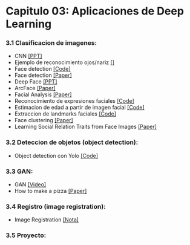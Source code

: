 
# Capitulo 03: Aplicaciones de Deep Learning
### 3.1 Clasificacion de imagenes:
* CNN [[PPT]](https://github.com/domingomery/vision/blob/master/clases/Cap03_DeepLearning/presentations/CV03_CNN.pptx)
* Ejemplo de reconocimiento ojos/nariz [[]](https://github.com/domingomery/vision/blob/master/clases/Cap03_DeepLearning/python/eyenose)
* Face detection [[Code]](https://github.com/kpzhang93/MTCNN_face_detection_alignment)
* Face detection [[Paper]](https://arxiv.org/pdf/1604.02878.pdf)
* Deep Face [[PPT]](https://github.com/domingomery/vision/blob/master/clases/Cap03_DeepLearning/presentations/CV03_DeepFace.pptx)
* ArcFace [[Paper]](http://openaccess.thecvf.com/content_CVPR_2019/papers/Deng_ArcFace_Additive_Angular_Margin_Loss_for_Deep_Face_Recognition_CVPR_2019_paper.pdf)
* Facial Analysis [[Paper]](https://ieeexplore.ieee.org/stamp/stamp.jsp?arnumber=8479325)
* Reconocimiento de expresiones faciales [[Code]](https://pypi.org/project/py-agender/)
* Estimacion de edad a partir de imagen facial [[Code]](https://pypi.org/project/py-agender/)
* Extraccion de landmarks faciales [[Code]](http://dlib.net/face_landmark_detection.py.html)
* Face clustering [[Paper]](https://arxiv.org/pdf/1706.05067.pdf)
* Learning Social Relation Traits from Face Images [[Paper]](https://www.cv-foundation.org/openaccess/content_iccv_2015/papers/Zhang_Learning_Social_Relation_ICCV_2015_paper.pdf)
### 3.2 Deteccion de objetos (object detection):
* Object detection con Yolo [[Code]](https://pjreddie.com/darknet/yolo/)
### 3.3 GAN:
* GAN [[Video]](https://www.youtube.com/watch?v=sgHdUYHGvtA)
* How to make a pizza [[Paper]](http://openaccess.thecvf.com/content_CVPR_2019/papers/Papadopoulos_How_to_Make_a_Pizza_Learning_a_Compositional_Layer-Based_GAN_CVPR_2019_paper.pdf)
### 3.4 Registro (image registration):
* Image Registration [[Nota]](https://blog.sicara.com/image-registration-sift-deep-learning-3c794d794b7a)
### 3.5 Proyecto:
